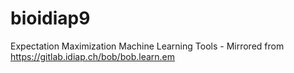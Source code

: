 # bioidiap9
Expectation Maximization Machine Learning Tools - Mirrored from https://gitlab.idiap.ch/bob/bob.learn.em
